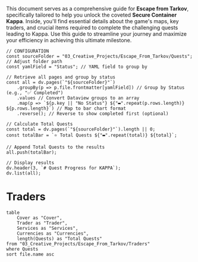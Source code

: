 
This document serves as a comprehensive guide for **Escape from Tarkov**, specifically tailored to help you unlock the coveted **Secure Container Kappa**. Inside, you'll find essential details about the game's maps, key traders, and crucial items required to complete the challenging quests leading to Kappa. Use this guide to streamline your journey and maximize your efficiency in achieving this ultimate milestone.
```dataviewjs
// CONFIGURATION
const sourceFolder = "03_Creative_Projects/Escape_From_Tarkov/Quests"; // Adjust folder path
const yamlField = "Status"; // YAML field to group by

// Retrieve all pages and group by status
const all = dv.pages(`"${sourceFolder}"`)
    .groupBy(p => p.file.frontmatter[yamlField]) // Group by Status (e.g., "✅ Completed")
    .values // Convert Dataview groups to an array
    .map(p => `${p.key || "No Status"} ${"▬".repeat(p.rows.length)} ${p.rows.length}`) // Map to bar chart format
    .reverse(); // Reverse to show completed first (optional)

// Calculate Total Quests
const total = dv.pages(`"${sourceFolder}"`).length || 0;
const totalBar = `⭐ Total Quests ${"▬".repeat(total)} ${total}`;

// Append Total Quests to the results
all.push(totalBar);

// Display results
dv.header(3, `# Quest Progress for KAPPA`);
dv.list(all);

```
# Traders
```dataview
table 
    Cover as "Cover", 
    Trader as "Trader", 
    Services as "Services", 
    Currencies as "Currencies", 
	length(Quests) as "Total Quests"
from "03_Creative_Projects/Escape_From_Tarkov/Traders"
where Quests
sort file.name asc

```





